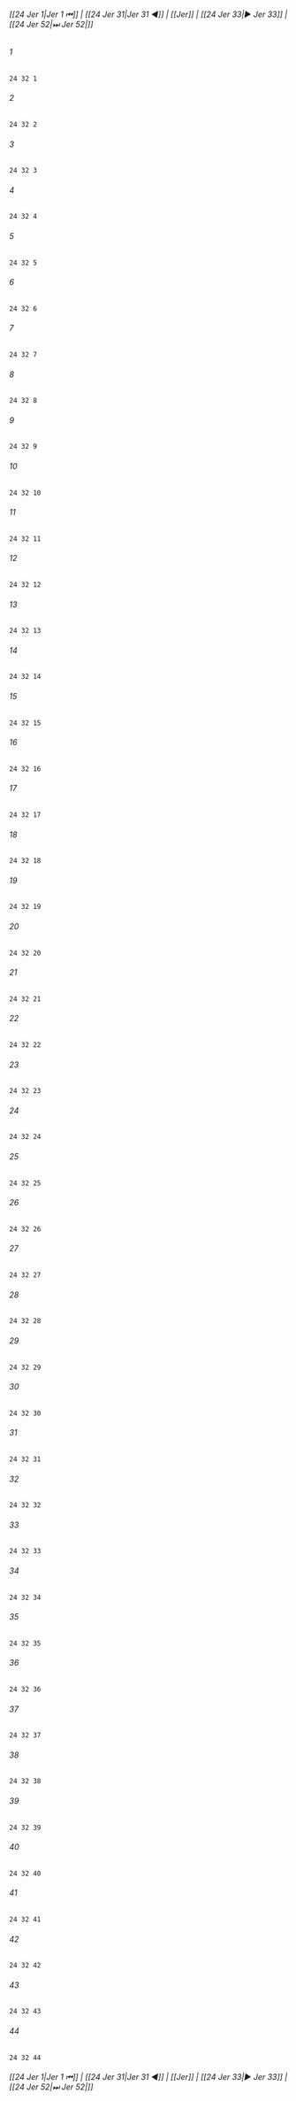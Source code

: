 
###### [[24 Jer 1|Jer 1 ⏮]] | [[24 Jer 31|Jer 31 ◀]] | [[Jer]] | [[24 Jer 33|▶ Jer 33]] | [[24 Jer 52|⏭ Jer 52|]]

###### 1
``` verse
24 32 1 
```
###### 2
``` verse
24 32 2 
```
###### 3
``` verse
24 32 3 
```
###### 4
``` verse
24 32 4 
```
###### 5
``` verse
24 32 5 
```
###### 6
``` verse
24 32 6 
```
###### 7
``` verse
24 32 7 
```
###### 8
``` verse
24 32 8 
```
###### 9
``` verse
24 32 9 
```
###### 10
``` verse
24 32 10 
```
###### 11
``` verse
24 32 11 
```
###### 12
``` verse
24 32 12 
```
###### 13
``` verse
24 32 13 
```
###### 14
``` verse
24 32 14 
```
###### 15
``` verse
24 32 15 
```
###### 16
``` verse
24 32 16 
```
###### 17
``` verse
24 32 17 
```
###### 18
``` verse
24 32 18 
```
###### 19
``` verse
24 32 19 
```
###### 20
``` verse
24 32 20 
```
###### 21
``` verse
24 32 21 
```
###### 22
``` verse
24 32 22 
```
###### 23
``` verse
24 32 23 
```
###### 24
``` verse
24 32 24 
```
###### 25
``` verse
24 32 25 
```
###### 26
``` verse
24 32 26 
```
###### 27
``` verse
24 32 27 
```
###### 28
``` verse
24 32 28 
```
###### 29
``` verse
24 32 29 
```
###### 30
``` verse
24 32 30 
```
###### 31
``` verse
24 32 31 
```
###### 32
``` verse
24 32 32 
```
###### 33
``` verse
24 32 33 
```
###### 34
``` verse
24 32 34 
```
###### 35
``` verse
24 32 35 
```
###### 36
``` verse
24 32 36 
```
###### 37
``` verse
24 32 37 
```
###### 38
``` verse
24 32 38 
```
###### 39
``` verse
24 32 39 
```
###### 40
``` verse
24 32 40 
```
###### 41
``` verse
24 32 41 
```
###### 42
``` verse
24 32 42 
```
###### 43
``` verse
24 32 43 
```
###### 44
``` verse
24 32 44 
```

###### [[24 Jer 1|Jer 1 ⏮]] | [[24 Jer 31|Jer 31 ◀]] | [[Jer]] | [[24 Jer 33|▶ Jer 33]] | [[24 Jer 52|⏭ Jer 52|]]

